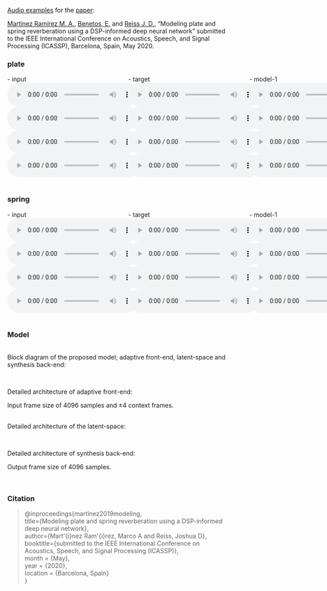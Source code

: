 [Audio examples](https://mchijmma.github.io/modeling-plate-spring-reverb/) for the [paper](http:link.to.paper):

[Martínez Ramírez M. A.](http://m-marco.com), [Benetos, E.](https://www.eecs.qmul.ac.uk/~emmanouilb/) and [Reiss J. D.](http://www.eecs.qmul.ac.uk/~josh/), “Modeling plate and spring reverberation using a DSP-informed deep neural network” submitted to the IEEE International Conference on Acoustics, Speech, and Signal Processing (ICASSP), Barcelona, Spain, May 2020.

### plate
<div id="contentBox" style="margin:0px auto; width:250%">
<div id="column1" style="float:left; margin:0; width:22%;">
- input <br />
<audio controls="controls">
    <source src="audio/plate/Plate_30_AET_CRNN_23_input.mp3" type="audio/mp3" />
</audio>
<audio controls="controls">
    <source src="audio/plate/Plate_18_AET_CRNN_23_input.mp3" type="audio/mp3" />
</audio>
<audio controls="controls">
    <source src="audio/plate/Plate_27_AET_CRNN_23_input.mp3" type="audio/mp3" />
</audio>
<audio controls="controls">
    <source src="audio/plate/Plate_28_AET_CRNN_23_input.mp3" type="audio/mp3" />
</audio>
</div>

<div id="column2" style="float:left; margin:0;width:22%;">
- target <br />
<audio controls="controls">
    <source src="audio/plate/Plate_30_AET_CRNN_23_target.mp3" type="audio/mp3" />
</audio>
<audio controls="controls">
    <source src="audio/plate/Plate_18_AET_CRNN_23_target.mp3" type="audio/mp3" />
</audio>
<audio controls="controls">
    <source src="audio/plate/Plate_27_AET_CRNN_23_target.mp3" type="audio/mp3" />
</audio>
<audio controls="controls">
    <source src="audio/plate/Plate_28_AET_CRNN_23_target.mp3" type="audio/mp3" />
</audio>
</div>

<div id="column3" style="float:left; margin:0;width:22%">
- model-1 <br />
<audio controls="controls">
    <source src="audio/plate/Plate_30_AET_Convolution_21_output.mp3" type="audio/mp3" />
</audio>
<audio controls="controls">
    <source src="audio/plate/Plate_18_AET_Convolution_21_output.mp3" type="audio/mp3" />
</audio>
<audio controls="controls">
    <source src="audio/plate/Plate_27_AET_Convolution_21_output.mp3" type="audio/mp3" />
</audio>
<audio controls="controls">
    <source src="audio/plate/Plate_28_AET_Convolution_21_output.mp3" type="audio/mp3" />
</audio>
</div>

<div id="column4" style="float:left; margin:0;width:10%">
- model-2 <br />
<audio controls="controls">
    <source src="audio/plate/Plate_30_AET_CRNN_23_output.mp3" type="audio/mp3" />
</audio>
<audio controls="controls">
    <source src="audio/plate/Plate_18_AET_CRNN_23_output.mp3" type="audio/mp3" />
</audio>
<audio controls="controls">
    <source src="audio/plate/Plate_27_AET_CRNN_23_output.mp3" type="audio/mp3" />
</audio>
<audio controls="controls">
    <source src="audio/plate/Plate_28_AET_CRNN_23_output.mp3" type="audio/mp3" />
</audio>
</div>
</div>

&nbsp;
### spring
<div id="contentBox" style="margin:0px auto; width:250%">
<div id="column1" style="float:left; margin:0; width:22%;">
- input <br />
<audio controls="controls">
    <source src="audio/spring/Spring_56_AET_CRNN_23_input.mp3" type="audio/mp3" />
</audio>
<audio controls="controls">
    <source src="audio/spring/Spring_34_AET_CRNN_23_input.mp3" type="audio/mp3" />
</audio>
<audio controls="controls">
    <source src="audio/spring/Spring_16_AET_CRNN_23_input.mp3" type="audio/mp3" />
</audio>
<audio controls="controls">
    <source src="audio/spring/Spring_12_AET_CRNN_23_input.mp3" type="audio/mp3" />
</audio>
</div>

<div id="column2" style="float:left; margin:0;width:22%;">
- target <br />
<audio controls="controls">
    <source src="audio/spring/Spring_56_AET_CRNN_23_target.mp3" type="audio/mp3" />
</audio>
<audio controls="controls">
    <source src="audio/spring/Spring_34_AET_CRNN_23_target.mp3" type="audio/mp3" />
</audio>
<audio controls="controls">
    <source src="audio/spring/Spring_16_AET_CRNN_23_target.mp3" type="audio/mp3" />
</audio>
<audio controls="controls">
    <source src="audio/spring/Spring_12_AET_CRNN_23_target.mp3" type="audio/mp3" />
</audio>
</div>

<div id="column3" style="float:left; margin:0;width:22%">
- model-1 <br />
<audio controls="controls">
    <source src="audio/spring/Spring_56_AET_Convolution_21_output.mp3" type="audio/mp3" />
</audio>
<audio controls="controls">
    <source src="audio/spring/Spring_34_AET_Convolution_21_output.mp3" type="audio/mp3" />
</audio>
<audio controls="controls">
    <source src="audio/spring/Spring_16_AET_Convolution_21_output.mp3" type="audio/mp3" />
</audio>
<audio controls="controls">
    <source src="audio/spring/Spring_12_AET_Convolution_21_output.mp3" type="audio/mp3" />
</audio>
</div>

<div id="column4" style="float:left; margin:0;width:10%">
- model-2 <br />
<audio controls="controls">
    <source src="audio/spring/Spring_56_AET_CRNN_23_output.mp3" type="audio/mp3" />
</audio>
<audio controls="controls">
    <source src="audio/spring/Spring_34_AET_CRNN_23_output.mp3" type="audio/mp3" />
</audio>
<audio controls="controls">
    <source src="audio/spring/Spring_16_AET_CRNN_23_output.mp3" type="audio/mp3" />
</audio>
<audio controls="controls">
    <source src="audio/spring/Spring_12_AET_CRNN_23_output.mp3" type="audio/mp3" />
</audio>
</div>
</div>


&nbsp;
### Model

<br>Block diagram of the proposed model; adaptive front-end, latent-space and synthesis back-end:

<center>
<embed src="docs/AET.jpg" width="1000" >
</center>

<br>Detailed architecture of adaptive front-end:
<center>
<embed src="docs/front-end.jpg" width="300" >
</center>
Input frame size of 4096 samples and &plusmn;4 context frames.

<br>Detailed architecture of the latent-space:
<center>
<embed src="docs/latent-space-2.jpg" width="500" >
</center>

<br>Detailed architecture of synthesis back-end:
<center>
<embed src="docs/back-end.jpg" width="500">
</center>
Output frame size of 4096 samples.


&nbsp;
### Citation
>@inproceedings{martinez2019modeling,<br />
>   title={Modeling plate and spring reverberation using a DSP-informed deep neural network},<br />
>   author={Mart\'{i}nez Ram\'{i}rez, Marco A and Reiss, Joshua D},<br />
>   booktitle={submitted to the IEEE International Conference on Acoustics, Speech, and Signal Processing (ICASSP)},<br />
>   month = {May},<br />
>   year = {2020},<br />
>   location = {Barcelona, Spain}<br />
>}<br />
